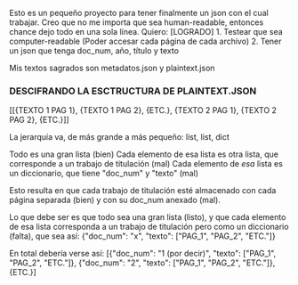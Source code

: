Esto es un pequeño proyecto para tener finalmente un json con el cual trabajar.
Creo que no me importa que sea human-readable, entonces chance dejo todo en
una sola línea. Quiero:
    [LOGRADO] 1. Testear que sea computer-readable (Poder accesar cada página
    de cada archivo)
    2. Tener un json que tenga doc_num, año, título y texto

Mis textos sagrados son metadatos.json y plaintext.json

### DESCIFRANDO LA ESCTRUCTURA DE PLAINTEXT.JSON ###

[[{TEXTO 1 PAG 1}, {TEXTO 1 PAG 2}, {ETC.}, 
{TEXTO 2 PAG 1}, {TEXTO 2 PAG 2}, {ETC.}]]


La jerarquía va, de más grande a más pequeño:
list,
    list,
        dict

Todo es una gran lista (bien)
Cada elemento de esa lista es otra lista, que corresponde a un trabajo de 
titulación (mal)
Cada elemento de _esa_ lista es un diccionario, que tiene "doc_num" y "texto"
(mal)

Esto resulta en que cada trabajo de titulación esté almacenado con cada página
separada (bien) y con su doc_num anexado (mal).

Lo que debe ser es que todo sea una gran lista (listo), y que cada elemento de
esa lista corresponda a un trabajo de titulación pero como un diccionario
(falta), que sea así:
    {"doc_num": "x",
    "texto": ["PAG_1", "PAG_2", "ETC."]}

En total debería verse así:
    [{"doc_num": "1 (por decir)",
    "texto": ["PAG_1", "PAG_2", "ETC."]},
    {"doc_num": "2",
    "texto": ["PAG_1", "PAG_2", "ETC."]},
    {ETC.}]
